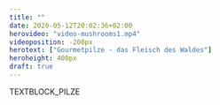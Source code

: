 ```yaml
---
title: ""
date: 2020-05-12T20:02:36+02:00
herovideo: "video-mushrooms1.mp4"
videoposition: -200px
herotext: ["Gourmetpilze - das Fleisch des Waldes"]
heroheight: 400px
draft: true
---
```

TEXTBLOCK_PILZE
<!-- Kaum jemand weiß es, aber Pilze sind tatsächlich weder Pflanzen noch Tiere. Sie bilden eine eigene, einheitliche Gruppe unter den sogenannten „Eukaryoten“, Lebewesen, die einen typischen Zellkern aufweisen. Im Gegensatz zu Pflanzen, denen Pilze lange Zeit zugeordnet wurden, besitzen sie kein Blattgrün (Chlorophyll) und betreiben keine Photosynthese. Der Pilzstoffwechsel basiert vielmehr auf der Chemosynthese. So transformieren sie organische Substanzen einschließlich Holz durch Enzyme in chemische Verbindungen, die zur Bildung neuer Bodenmaterialien führen.
Pilze erfüllen in der Natur sehr wichtige Aufgaben. Sie entgiften den Boden so wie die Algen die Gewässer. Auch sorgen sie zum Beispiel dafür, dass Mineralien und Nährstoffe im Boden für die Pflanzen verwertbar werden. Weiterhin zerlegen sie abgestorbene Organismen in ihre Bestandteile, die dann als Nährstoffe wieder in den natürlichen Kreislauf eingehen.
Pilze gehören zu den wenigen Organismen, die Holz zersetzen können. Aus diesem Grunde besitzen Pilze Inhaltsstoffe, die wir in keinem anderen Lebensmittel finden.
Die Bedeutung der Pilze für die Menschen reicht weit zurück. Neben ihrer Funktion als Nahrungsmittel wird die heilende Wirkung von Pilzen schon seit tausenden von Jahren in Asien und Nordamerika geschätzt. Auch im Alten Ägypten und im Römischen Reich wurden sie in dieser Funktion verwendet. In Zentraleuropa waren die heilenden Kräfte einiger Pilze bis weit ins Mittelalter bekannt, doch ging das Wissen über Speise- und Heilpilze später nahezu verloren.

Vor allem die chinesische Heilkunde setzt auf eine Vielzahl von Pilzen, die teilweise auch hierzulande bekannt sind und als natürliches Heilmittel geschätzt werden.
Ganz allgemein kann gesagt werden, dass Pilze ein wichtiger Bestandteil für eine gesunde Ernährung sind. Vitalpilze sind deshalb - vor allem bei schweren Erkrankungen - stets als zusätzliche Möglichkeit zu sehen, den Gesamtorganismus zu stärken und zu stabilisieren, was die Grundvoraussetzung für Energie und Lebensfreude bedeutet und damit ein entscheidender Beitrag für Ihrer Genesung sein kann!
Pilze sind einige der wenigen Lebensmittel, die Vitamin D enthalten. -->
